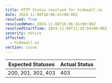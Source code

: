 ```yaml
---
title: HTTP Status resolved for hidewall.io
date: 2024-11-08T16:06:41+00:00Z
resolved: True
resolvedWhen: 2024-11-08T16:06:41+00:00Z
resolvedStartTime: 2024-11-08T11:28:04+00:00Z
severity: notice
affected:
  - hidewall.io
section: issue
---
```


| Expected Statuses | Actual Status  |
|-------------------|----------------|
| 200, 301, 302, 403 | 403 |
